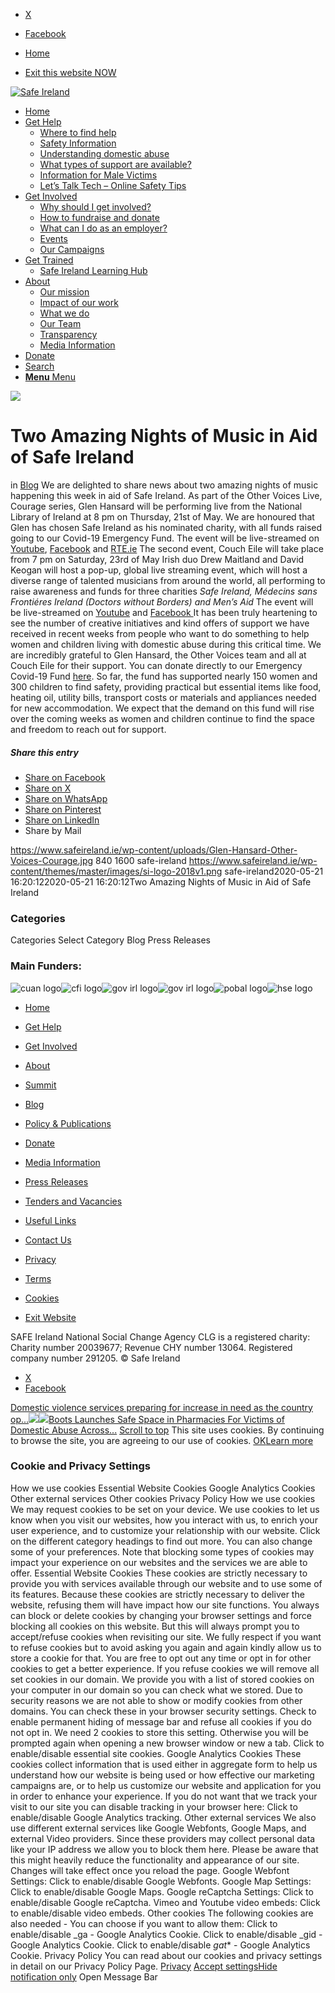   * [X](https://twitter.com/SAFEIreland "X")
  * [Facebook](https://www.facebook.com/safe.ireland "Facebook")


  * [Home](https://www.safeireland.ie/)
  * [Exit this website NOW](https://www.google.ie/)


[![Safe Ireland](https://www.safeireland.ie/wp-content/themes/master/images/si-logo-2018v1.png)](https://www.safeireland.ie/)
  * [Home](https://www.safeireland.ie/)
  * [Get Help](https://www.safeireland.ie/get-help/)
    * [Where to find help](https://www.safeireland.ie/get-help/where-to-find-help/)
    * [Safety Information](https://www.safeireland.ie/get-help/safety-information/)
    * [Understanding domestic abuse](https://www.safeireland.ie/get-help/understanding-domestic-abuse/)
    * [What types of support are available?](https://www.safeireland.ie/get-help/what-types-of-support-are-available/)
    * [Information for Male Victims](https://www.safeireland.ie/get-help/information-for-male-victims/)
    * [Let’s Talk Tech – Online Safety Tips](https://www.safeireland.ie/lets-talk-tech-online-safety-tips/)
  * [Get Involved](https://www.safeireland.ie/get-involved/)
    * [Why should I get involved?](https://www.safeireland.ie/get-involved/why-should-i-get-involved/)
    * [How to fundraise and donate](https://www.safeireland.ie/get-involved/how-to-fundraise-and-donate/)
    * [What can I do as an employer?](https://www.safeireland.ie/get-involved/what-can-i-do-as-an-employer/)
    * [Events](https://www.safeireland.ie/get-involved/events/)
    * [Our Campaigns](https://www.safeireland.ie/get-involved/our-campaigns/)
  * [Get Trained](https://www.safeireland.ie/two-amazing-nights-of-music-in-aid-of-safe-ireland/)
    * [Safe Ireland Learning Hub](https://www.safeireland.ie/safe-ireland-learning-hub/)
  * [About](https://www.safeireland.ie/about/)
    * [Our mission](https://www.safeireland.ie/about/our-mission/)
    * [Impact of our work](https://www.safeireland.ie/about/impact-of-our-work/)
    * [What we do](https://www.safeireland.ie/about/what-we-do/)
    * [Our Team](https://www.safeireland.ie/about/our-team/)
    * [Transparency](https://www.safeireland.ie/about/transparency/)
    * [Media Information](https://www.safeireland.ie/about/media-information/)
  * [Donate](https://www.safeireland.ie/get-involved/how-to-fundraise-and-donate/)
  * [Search](https://www.safeireland.ie/two-amazing-nights-of-music-in-aid-of-safe-ireland/?s=)
  * [ **Menu** Menu ](https://www.safeireland.ie/two-amazing-nights-of-music-in-aid-of-safe-ireland/)


[![](https://www.safeireland.ie/wp-content/uploads/Glen-Hansard-Other-Voices-Courage-845x500.jpg)](https://www.safeireland.ie/wp-content/uploads/Glen-Hansard-Other-Voices-Courage-1030x541.jpg "Glen-Hansard-Other-Voices-Courage")
# Two Amazing Nights of Music in Aid of Safe Ireland
in [Blog](https://www.safeireland.ie/category/blog/)
We are delighted to share news about two amazing nights of music happening this week in aid of Safe Ireland.
As part of the Other Voices Live, Courage series, Glen Hansard will be performing live from the National Library of Ireland at 8 pm on Thursday, 21st of May. 
We are honoured that Glen has chosen Safe Ireland as his nominated charity, with all funds raised going to our Covid-19 Emergency Fund. 
The event will be live-streamed on [Youtube](https://www.youtube.com/watch?v=ShA2laONFb8), [Facebook](https://www.facebook.com/OtherVoices/) and [RTE.ie](applewebdata://AE5BC66B-EAE3-4376-84A2-01B68DF90591/ww.rte.ie)
The second event, Couch Eile will take place from 7 pm on Saturday, 23rd of May 
Irish duo Drew Maitland and David Keogan will host a pop-up, global live streaming event, which will host a diverse range of talented musicians from around the world, all performing to raise awareness and funds for three charities _Safe Ireland,_ _Médecins sans Frontiéres Ireland (Doctors without Borders) and Men’s Aid_
The event will be live-streamed on [Youtube](https://www.youtube.com/watch?v=vugfCsyLa4s) and [Facebook ](https://www.facebook.com/CouchEileLive/)
It has been truly heartening to see the number of creative initiatives and kind offers of support we have received in recent weeks from people who want to do something to help women and children living with domestic abuse during this critical time.
We are incredibly grateful to Glen Hansard, the Other Voices team and all at Couch Eile for their support. 
You can donate directly to our Emergency Covid-19 Fund [here](https://www.safeireland.ie/get-involved/donate/). So far, the fund has supported nearly 150 women and 300 children to find safety, providing practical but essential items like food, heating oil, utility bills, transport costs or materials and appliances needed for new accommodation. We expect that the demand on this fund will rise over the coming weeks as women and children continue to find the space and freedom to reach out for support.
##### Share this entry
  * [Share on Facebook](https://www.facebook.com/sharer.php?u=https://www.safeireland.ie/two-amazing-nights-of-music-in-aid-of-safe-ireland/&t=Two%20Amazing%20Nights%20of%20Music%20in%20Aid%20of%20Safe%20Ireland)
  * [Share on X](https://twitter.com/share?text=Two%20Amazing%20Nights%20of%20Music%20in%20Aid%20of%20Safe%20Ireland&url=https://www.safeireland.ie/?p=7970)
  * [Share on WhatsApp](https://api.whatsapp.com/send?text=https://www.safeireland.ie/two-amazing-nights-of-music-in-aid-of-safe-ireland/)
  * [Share on Pinterest](https://pinterest.com/pin/create/button/?url=https%3A%2F%2Fwww.safeireland.ie%2Ftwo-amazing-nights-of-music-in-aid-of-safe-ireland%2F&description=Two%20Amazing%20Nights%20of%20Music%20in%20Aid%20of%20Safe%20Ireland&media=https%3A%2F%2Fwww.safeireland.ie%2Fwp-content%2Fuploads%2FGlen-Hansard-Other-Voices-Courage-705x370.jpg)
  * [Share on LinkedIn](https://linkedin.com/shareArticle?mini=true&title=Two%20Amazing%20Nights%20of%20Music%20in%20Aid%20of%20Safe%20Ireland&url=https://www.safeireland.ie/two-amazing-nights-of-music-in-aid-of-safe-ireland/)
  * Share by Mail


https://www.safeireland.ie/wp-content/uploads/Glen-Hansard-Other-Voices-Courage.jpg 840 1600 safe-ireland https://www.safeireland.ie/wp-content/themes/master/images/si-logo-2018v1.png safe-ireland2020-05-21 16:20:122020-05-21 16:20:12Two Amazing Nights of Music in Aid of Safe Ireland
### Categories
Categories Select Category Blog Press Releases
### Main Funders:
![cuan logo](https://www.safeireland.ie/wp-content/uploads/logo-cuan.png)![cfi logo](https://www.safeireland.ie/wp-content/uploads/logo-cfi.png)![gov irl logo](https://www.safeireland.ie/wp-content/uploads/logo-goi2.png)![gov irl logo](https://www.safeireland.ie/wp-content/uploads/logo-doj.png)![pobal logo](https://www.safeireland.ie/wp-content/uploads/logo-pobal.png)![hse logo](https://www.safeireland.ie/wp-content/uploads/logo-hse.png)
  * [Home](https://www.safeireland.ie/)
  * [Get Help](https://www.safeireland.ie/get-help/)
  * [Get Involved](https://www.safeireland.ie/get-involved/)
  * [About](https://www.safeireland.ie/about/)
  * [Summit](https://www.safeireland.ie/?page_id=3620)
  * [Blog](https://www.safeireland.ie/blog/)


  * [Policy & Publications](https://www.safeireland.ie/policy-publications/)
  * [Donate](https://www.safeireland.ie/get-involved/how-to-fundraise-and-donate/)
  * [Media Information](https://www.safeireland.ie/about/media-information/)
  * [Press Releases](https://www.safeireland.ie/about/media-information/press-releases/)
  * [Tenders and Vacancies](https://www.safeireland.ie/tenders-and-vacancies/)
  * [Useful Links](https://www.safeireland.ie/links/)


  * [Contact Us](https://www.safeireland.ie/contact-us/)
  * [Privacy](https://www.safeireland.ie/privacy/)
  * [Terms](https://www.safeireland.ie/terms/)
  * [Cookies](https://www.safeireland.ie/cookies/)
  * [Exit Website](https://www.google.ie)


SAFE Ireland National Social Change Agency CLG is a registered charity: Charity number 20039677; Revenue CHY number 13064. Registered company number 291205.
© Safe Ireland 
  * [X](https://twitter.com/SAFEIreland "X")
  * [Facebook](https://www.facebook.com/safe.ireland "Facebook")


[Domestic violence services preparing for increase in need as the country op...![](https://www.safeireland.ie/wp-content/uploads/80129164-rear-view-of-a-young-woman-holding-the-curtains-open-to-look-out-of-a-large-light-window-at-home-int-80x80.jpg)](https://www.safeireland.ie/domestic-violence-services-preparing-for-increase-in-need-as-the-country-opens/)[![](https://www.safeireland.ie/wp-content/uploads/fb_safe-space_2_1080x1080_v2-80x80.jpg)Boots Launches Safe Space in Pharmacies For Victims of Domestic Abuse Across...](https://www.safeireland.ie/boots-launches-safe-space-in-pharmacies-for-victims-of-domestic-abuse-across-ireland/)
[Scroll to top](https://www.safeireland.ie/two-amazing-nights-of-music-in-aid-of-safe-ireland/#top "Scroll to top")
This site uses cookies. By continuing to browse the site, you are agreeing to our use of cookies.
[OK](https://www.safeireland.ie/two-amazing-nights-of-music-in-aid-of-safe-ireland/)[Learn more](https://www.safeireland.ie/two-amazing-nights-of-music-in-aid-of-safe-ireland/)
### Cookie and Privacy Settings
How we use cookies
Essential Website Cookies
Google Analytics Cookies
Other external services
Other cookies
Privacy Policy
How we use cookies
We may request cookies to be set on your device. We use cookies to let us know when you visit our websites, how you interact with us, to enrich your user experience, and to customize your relationship with our website. 
Click on the different category headings to find out more. You can also change some of your preferences. Note that blocking some types of cookies may impact your experience on our websites and the services we are able to offer.
Essential Website Cookies
These cookies are strictly necessary to provide you with services available through our website and to use some of its features.
Because these cookies are strictly necessary to deliver the website, refusing them will have impact how our site functions. You always can block or delete cookies by changing your browser settings and force blocking all cookies on this website. But this will always prompt you to accept/refuse cookies when revisiting our site.
We fully respect if you want to refuse cookies but to avoid asking you again and again kindly allow us to store a cookie for that. You are free to opt out any time or opt in for other cookies to get a better experience. If you refuse cookies we will remove all set cookies in our domain.
We provide you with a list of stored cookies on your computer in our domain so you can check what we stored. Due to security reasons we are not able to show or modify cookies from other domains. You can check these in your browser security settings.
Check to enable permanent hiding of message bar and refuse all cookies if you do not opt in. We need 2 cookies to store this setting. Otherwise you will be prompted again when opening a new browser window or new a tab.
Click to enable/disable essential site cookies.
Google Analytics Cookies
These cookies collect information that is used either in aggregate form to help us understand how our website is being used or how effective our marketing campaigns are, or to help us customize our website and application for you in order to enhance your experience.
If you do not want that we track your visit to our site you can disable tracking in your browser here:
Click to enable/disable Google Analytics tracking.
Other external services
We also use different external services like Google Webfonts, Google Maps, and external Video providers. Since these providers may collect personal data like your IP address we allow you to block them here. Please be aware that this might heavily reduce the functionality and appearance of our site. Changes will take effect once you reload the page.
Google Webfont Settings:
Click to enable/disable Google Webfonts.
Google Map Settings:
Click to enable/disable Google Maps.
Google reCaptcha Settings:
Click to enable/disable Google reCaptcha.
Vimeo and Youtube video embeds:
Click to enable/disable video embeds.
Other cookies
The following cookies are also needed - You can choose if you want to allow them:
Click to enable/disable _ga - Google Analytics Cookie.
Click to enable/disable _gid - Google Analytics Cookie.
Click to enable/disable _gat_* - Google Analytics Cookie.
Privacy Policy
You can read about our cookies and privacy settings in detail on our Privacy Policy Page. 
[Privacy](https://www.safeireland.ie/privacy/)
[Accept settings](https://www.safeireland.ie/two-amazing-nights-of-music-in-aid-of-safe-ireland/ "Allow to use cookies, you always can modify used cookies and services")[Hide notification only](https://www.safeireland.ie/two-amazing-nights-of-music-in-aid-of-safe-ireland/ "Do not allow to use cookies or services - some functionality on our site might not work as expected.")
Open Message Bar
